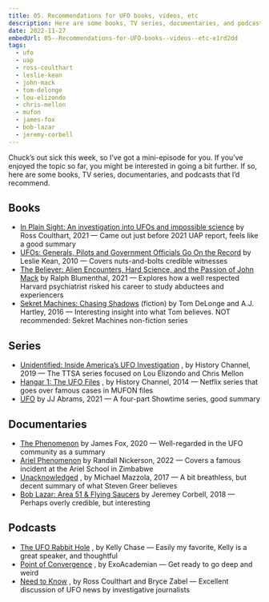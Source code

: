 ```yaml
---
title: 05. Recommendations for UFO books, videos, etc
description: Here are some books, TV series, documentaries, and podcasts that I’d recommend.
date: 2022-11-27
embedUrl: 05--Recommendations-for-UFO-books--videos--etc-e1rd2dd
tags:
  - ufo
  - uap
  - ross-coulthart
  - leslie-kean
  - john-mack
  - tom-delonge
  - lou-elizondo
  - chris-mellon
  - mufon
  - james-fox
  - bob-lazar
  - jeremy-corbell
---
```


Chuck’s out sick this week, so I’ve got a mini-episode for you. If you’ve enjoyed the topic so far, you might be interested in going a bit further. If so, here are some books, TV series, documentaries, and podcasts that I’d recommend.

## Books

- [⁠In Plain Sight: An investigation into UFOs and impossible science⁠](https://www.goodreads.com/book/show/57734614-in-plain-sight) by Ross Coulthart, 2021 — Came out just before 2021 UAP report, feels like a good summary
- [⁠UFOs: Generals, Pilots and Government Officials Go On the Record⁠](https://www.goodreads.com/book/show/8900669-ufos) by Leslie Kean, 2010 — Covers nuts-and-bolts credible witnesses
- [⁠The Believer: Alien Encounters, Hard Science, and the Passion of John Mack⁠](https://www.goodreads.com/book/show/57195658-the-believer) by Ralph Blumenthal, 2021 — Explores how a well respected Harvard psychiatrist risked his career to study abductees and experiencers
- [⁠Sekret Machines: Chasing Shadows⁠](https://www.goodreads.com/book/show/29011493-chasing-shadows) (fiction) by Tom DeLonge and A.J. Hartley, 2016 — Interesting insight into what Tom believes. NOT recommended: Sekret Machines non-fiction series

## Series

- [⁠Unidentified: Inside America’s UFO Investigation⁠](https://www.imdb.com/title/tt10016814/) , by History Channel, 2019 — The TTSA series focused on Lou Elizondo and Chris Mellon
- [⁠Hangar 1: The UFO Files⁠](https://www.imdb.com/title/tt3552688/) , by History Channel, 2014 — Netflix series that goes over famous cases in MUFON files
- [⁠UFO⁠](https://www.imdb.com/title/tt14866442/) by JJ Abrams, 2021 — A four-part Showtime series, good summary

## Documentaries

- [⁠The Phenomenon⁠](https://www.imdb.com/title/tt13095604/) by James Fox, 2020 — Well-regarded in the UFO community as a summary
- [⁠Ariel Phenomenon⁠](https://www.imdb.com/title/tt20216382/) by Randall Nickerson, 2022 — Covers a famous incident at the Ariel School in Zimbabwe
- [⁠Unacknowledged⁠](https://www.imdb.com/title/tt6400614/) , by Michael Mazzola, 2017 — A bit breathless, but decent summary of what Steven Greer believes
- [⁠Bob Lazar: Area 51 & Flying Saucers⁠](https://www.imdb.com/title/tt9107368/) by Jeremey Corbell, 2018 — Perhaps overly credible, but interesting

## Podcasts

- [⁠The UFO Rabbit Hole⁠](https://uforabbithole.com/) , by Kelly Chase — Easily my favorite, Kelly is a great speaker, and thoughtful
- [⁠Point of Convergence⁠](https://www.pointofconvergence.net/) , by ExoAcademian — Get ready to go deep and weird
- [⁠Need to Know⁠](https://needtoknow.today/) , by Ross Coulthart and Bryce Zabel — Excellent discussion of UFO news by investigative journalists
